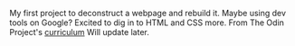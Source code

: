 My first project to deconstruct a webpage and rebuild it. Maybe using dev tools on Google?
Excited to dig in to HTML and CSS more.
From The Odin Project's [curriculum](http://www.theodinproject.com/courses/web-development-101/lessons/html-css)
Will update later.